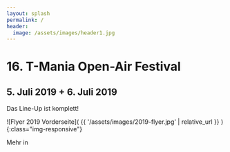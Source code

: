 ```yaml
---
layout: splash
permalink: /
header:
  image: /assets/images/header1.jpg
---
```


# 16. T-Mania Open-Air Festival

## 5. Juli 2019 + 6. Juli 2019

Das Line-Up ist komplett!

![Flyer 2019 Vorderseite]( {{ '/assets/images/2019-flyer.jpg' | relative_url }} ) {:class="img-responsive"}

Mehr in